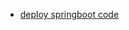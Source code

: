 - [deploy springboot code](https://github.com/todocodeacademy/clin_vet/tree/master/clinica_veterinaria)